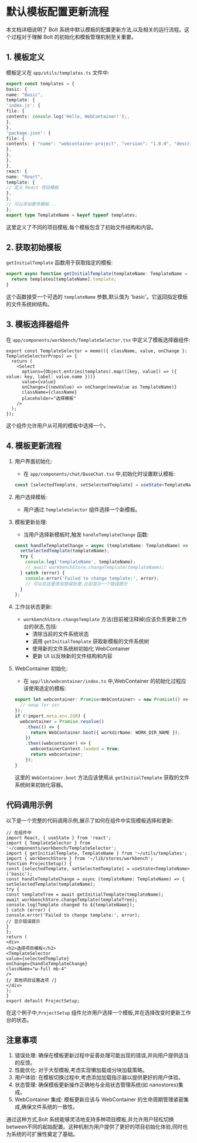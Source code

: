 # 默认模板配置更新流程

本文档详细说明了 Bolt 系统中默认模板的配置更新方法,以及相关的运行流程。这个过程对于理解 Bolt 的初始化和模板管理机制至关重要。

## 1. 模板定义

模板定义在 `app/utils/templates.ts` 文件中:

```typescript
export const templates = {
basic: {
name: "Basic",
template: {
'index.js': {
file: {
contents: console.log('Hello, WebContainer!');,
},
},
'package.json': {
file: {
contents: { "name": "webcontainer-project", "version": "1.0.0", "description": "A basic WebContainer project", "main": "index.js", "scripts": { "start": "node index.js" }},
},
},
},
},
react: {
name: "React",
template: {
// 定义 React 项目模板
},
},
// 可以添加更多模板...
};
export type TemplateName = keyof typeof templates;
```

这里定义了不同的项目模板,每个模板包含了初始文件结构和内容。

## 2. 获取初始模板

`getInitialTemplate` 函数用于获取指定的模板:

```typescript
export async function getInitialTemplate(templateName: TemplateName = 'basic'): Promise<FileSystemTree> {
  return templates[templateName].template;
}
```

这个函数接受一个可选的 `templateName` 参数,默认值为 'basic'。它返回指定模板的文件系统树结构。

## 3. 模板选择器组件

在 `app/components/workbench/TemplateSelector.tsx` 中定义了模板选择器组件:

```tsx
export const TemplateSelector = memo(({ className, value, onChange }: TemplateSelectorProps) => {
  return (
    <Select
      options={Object.entries(templates).map(([key, value]) => ({ value: key, label: value.name }))}
      value={value}
      onChange={(newValue) => onChange(newValue as TemplateName)}
      className={className}
      placeholder="选择模板"
    />
  );
});
```

这个组件允许用户从可用的模板中选择一个。

## 4. 模板更新流程

1. 用户界面初始化:

   - 在 `app/components/chat/BaseChat.tsx` 中,初始化时设置默认模板:

   ```typescript
   const [selectedTemplate, setSelectedTemplate] = useState<TemplateName>('basic');
   ```

2. 用户选择模板:

   - 用户通过 `TemplateSelector` 组件选择一个新模板。

3. 模板更新处理:

   - 当用户选择新模板时,触发 `handleTemplateChange` 函数:

   ```typescript
   const handleTemplateChange = async (templateName: TemplateName) => {
     setSelectedTemplate(templateName);
     try {
       console.log('templateName', templateName);
       // await workbenchStore.changeTemplate(templateName);
     } catch (error) {
       console.error('Failed to change template:', error);
       // 可以在这里添加错误处理,比如显示一个错误提示
     }
   };
   ```

4. 工作台状态更新:

   - `workbenchStore.changeTemplate` 方法(目前被注释掉)应该负责更新工作台的状态,包括:
     - 清除当前的文件系统状态
     - 调用 `getInitialTemplate` 获取新模板的文件系统树
     - 使用新的文件系统树初始化 WebContainer
     - 更新 UI 以反映新的文件结构和内容

5. WebContainer 初始化:

   - 在 `app/lib/webcontainer/index.ts` 中,WebContainer 的初始化过程应该使用选定的模板:

   ```typescript
   export let webcontainer: Promise<WebContainer> = new Promise(() => {
     // noop for ssr
   });
   if (!import.meta.env.SSR) {
     webcontainer = Promise.resolve()
       .then(() => {
         return WebContainer.boot({ workdirName: WORK_DIR_NAME });
       })
       .then((webcontainer) => {
         webcontainerContext.loaded = true;
         return webcontainer;
       });
   }
   ```

   这里的 `WebContainer.boot` 方法应该使用从 `getInitialTemplate` 获取的文件系统树来初始化容器。

## 代码调用示例

以下是一个完整的代码调用示例,展示了如何在组件中实现模板选择和更新:

```tsx
// 在组件中
import React, { useState } from 'react';
import { TemplateSelector } from '~/components/workbench/TemplateSelector';
import { getInitialTemplate, TemplateName } from '~/utils/templates';
import { workbenchStore } from '~/lib/stores/workbench';
function ProjectSetup() {
const [selectedTemplate, setSelectedTemplate] = useState<TemplateName>('basic');
const handleTemplateChange = async (templateName: TemplateName) => {
setSelectedTemplate(templateName);
try {
const templateTree = await getInitialTemplate(templateName);
await workbenchStore.changeTemplate(templateTree);
console.log(Template changed to ${templateName});
} catch (error) {
console.error('Failed to change template:', error);
// 显示错误提示
}
};
return (
<div>
<h2>选择项目模板</h2>
<TemplateSelector
value={selectedTemplate}
onChange={handleTemplateChange}
className="w-full mb-4"
/>
{/ 其他项目设置选项 /}
</div>
);
}
export default ProjectSetup;
```

在这个例子中,`ProjectSetup` 组件允许用户选择一个模板,并在选择改变时更新工作台的状态。

## 注意事项

1. 错误处理: 确保在模板更新过程中妥善处理可能出现的错误,并向用户提供适当的反馈。
2. 性能优化: 对于大型模板,考虑实现懒加载或分块加载策略。
3. 用户体验: 在模板切换过程中,考虑添加加载指示器以提供更好的用户体验。
4. 状态管理: 确保模板更新操作正确地与全局状态管理系统(如 nanostores)集成。
5. WebContainer 集成: 模板更新应该与 WebContainer 的生命周期管理紧密集成,确保文件系统的一致性。

通过这种方式,Bolt 系统能够灵活地支持多种项目模板,并允许用户轻松切换between不同的起始配置。这种机制为用户提供了更好的项目初始化体验,同时也为系统的可扩展性奠定了基础。
